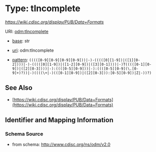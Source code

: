 # Type: tIncomplete




_https://wiki.cdisc.org/display/PUB/Data+Formats_



URI: [odm:tIncomplete](http://www.cdisc.org/ns/odm/v2.0/tIncomplete)

* [base](https://w3id.org/linkml/base): str

* [uri](https://w3id.org/linkml/uri): odm:tIncomplete



* [pattern](https://w3id.org/linkml/pattern): `(((([0-9][0-9][0-9][0-9]))|-)-(((([0][1-9])|([1][0-2])))|-)-(((([0][1-9])|([1-2][0-9])|([3][0-1])))|-)T(((([0-1][0-9])|([2][0-3])))|-):((([0-5][0-9]))|-):((([0-5][0-9](\.[0-9]+)?))|-)((((\+|-)(([0-1][0-9])|([2][0-3])):[0-5][0-9])|Z|-))?)`






## See Also

* [https://wiki.cdisc.org/display/PUB/Data+Formats](https://wiki.cdisc.org/display/PUB/Data+Formats)

## Identifier and Mapping Information







### Schema Source


* from schema: http://www.cdisc.org/ns/odm/v2.0



